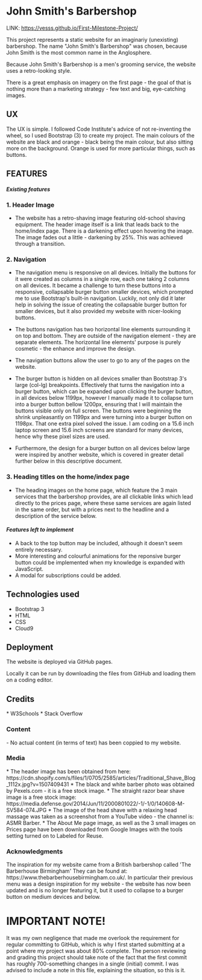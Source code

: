 <h1>John Smith's Barbershop</h1>

LINK: https://vesss.github.io/First-Milestone-Project/

This project represents a static website for an imaginariy (unexisting) barbershop.
The name "John Smith's Barbershop" was chosen, because John Smith is the most common name in the Anglosphere.

Because John Smith's Barbershop is a men's grooming service, the website uses a retro-looking style.

There is a great emphasis on imagery on the first page - the goal of that is nothing more than a marketing strategy - few text and big, eye-catching images.

<h2>UX</h2>

The UX is simple. I followed Code Institute's advice of not re-inventing the wheel, so I used Bootstrap (3) to create my project. 
The main colours of the website are black and orange - black being the main colour, but also sitting more on the background. Orange is used for more
particular things, such as buttons.

<h2>FEATURES</h2>

<h4><i>Existing features</i></h4>

<h3>1. Header Image</h3>

- The website has a retro-shaving image featuring old-school shaving equipment. The header image itself is a link that leads back to the home/index page.
There is a darkening effect upon hovering the image. The image fades out a little - darkening by 25%. This was achieved through a transition.

<h3>2. Navigation</h3>

- The navigation menu is responsive on all devices. Initially the buttons for it were created as columns in a single row, each one taking 2 columns on all devices.
It became a challenge to turn these buttons into a responsive, collapsable burger button smaller devices, which prompted me to use Bootstrap's built-in navigation.
Luckily, not only did it later help in solving the issue of creating the collapsable burger button for smaller devices, but it also provided my website with nicer-looking
buttons.

- The buttons navigation has two horizontal line elements surrounding it on top and bottom. They are outside of the navigation element - 
they are separate elements. The horizontal line elements' purpose is purely cosmetic - the enhance and improve the design.

- The navigation buttons allow the user to go to any of the pages on the website.

- The burger button is hidden on all devices smaller than Bootstrap 3's large (col-lg) breakpoints. Effectively that turns the navigation
into a burger button, which can be expanded upon clicking the burger button, in all devices below 1199px, however I manually made it to collapse
turn into a burger button bellow 1200px, ensuring that I will maintain the buttons visible only on full screen.
The buttons were beginning the shrink unpleasantly on 1199px and were turning into a burger button on 1198px. That one extra pixel solved
the issue. I am coding on a 15.6 inch laptop screen and 15.6 inch screens are standard for many devices, hence why these pixel sizes are used.

- Furthermore, the design for a burger button on all devices below large were inspired by another website, which is covered in greater detail
further below in this descriptive document.

<h3>3. Heading titles on the home/index page</h3>

- The heading images on the home page, which feature the 3 main services that the barbershop provides, are all clickable links which lead
directly to the prices page, where these same services are again listed in the same order, but with a prices next to the headline and a
description of the service below.

<h4><i>Features left to implement</i></h4>

- A back to the top button may be included, although it doesn't seem entirely necessary.
- More interesting and colourful animations for the reponsive burger button could be implemented when my knowledge is expanded with JavaScript. 
- A modal for subscriptions could be added.

<h2>Technologies used</h2>

- Bootstrap 3
- HTML
- CSS
- Cloud9

<h2>Deployment</h2>
The website is deployed via GitHub pages.

Locally it can be run by downloading the files from GitHub and loading them on a coding editor.

<h2>Credits</h2>
* W3Schools
* Stack Overflow

<h3>Content</h3>
- No actual content (in terms of text) has been coppied to my website.

<h3>Media</h3>
* The header image has been obtained from here: https://cdn.shopify.com/s/files/1/0705/2585/articles/Traditional_Shave_Blog_1112x.jpg?v=1507409431
* The black and white barber photo was obtained by Pexels.com - it is a free stock image.
* The straight razor bear shave image is a free stock image: https://media.defense.gov/2014/Jun/11/2000801022/-1/-1/0/140608-M-SV584-074.JPG
* The image of the head shave with a relaxing head massage was taken as a screenshot from a YouTube video - the channel is: ASMR Barber.
* The About Me page image, as well as the 3 small images on Prices page have been downloaded from Google Images with the tools setting turned on to Labeled for Reuse.

<h3>Acknowledgments</h3>
The inspiration for my website came from a British barbershop called 'The Barberhouse Birmingham' They can be found at: https://www.thebarberhousebirmingham.co.uk/.
In particular their previous menu was a design inspiration for my website - the website has now been updated and is no longer featuring it, but it used to collapse to a burger button on medium devices and below.

<h1>IMPORTANT NOTE!</h1>
It was my own negligence that made me overlook the requirement for regular committing to GitHub, which is why I first started submitting at a point where my project was about 80% complete.
The person reviewing and grading this project should take note of the fact that the first commit has roughly 700-something changes in a single (initial) commit.
I was advised to include a note in this file, explaining the situation, so this is it.

